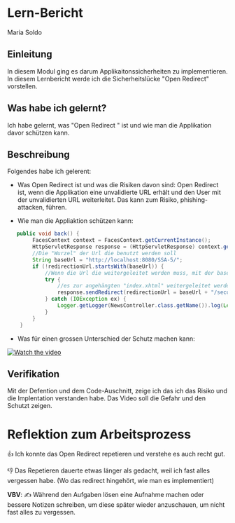 # Lern-Bericht
Maria Soldo

## Einleitung
In diesem Modul ging es darum Applikaitonssicherheiten zu implementieren. In diesem Lernbericht werde ich die Sicherheitslücke "Open Redirect" vorstellen.

## Was habe ich gelernt?
Ich habe gelernt, was "Open Redirect " ist und wie man die Applikation davor schützen kann.

## Beschreibung
Folgendes habe ich gelerent:

* Was Open Redirect ist und was die Risiken davon sind:
Open Redirect ist, wenn die Applikation eine unvalidierte URL erhält und den User mit der unvalidierten URL weiterleitet. Das kann zum Risiko, phishing-attacken, führen.

* Wie man die Appliaktion schützen kann:
```Java
   public void back() {
        FacesContext context = FacesContext.getCurrentInstance();
        HttpServletResponse response = (HttpServletResponse) context.getExternalContext().getResponse();
        //Die "Wurzel" der Url die benutzt werden soll
        String baseUrl = "http://localhost:8080/SSA-5/";
        if (!redirectionUrl.startsWith(baseUrl)) {
            //Wenn die Url die weitergeleitet werden muss, mit der baseUrl anfängt dann soll:
            try {
                //es zur angehängten "index.xhtml" weitergeleitet werden. 
                response.sendRedirect(redirectionUrl = baseUrl + "/secured/index.xhtml");
            } catch (IOException ex) {
                Logger.getLogger(NewsController.class.getName()).log(Level.SEVERE, null, ex);
            }
        }
    }
```

* Was für einen grossen Unterschied der Schutz machen kann:

[![Watch the video](https://img.youtube.com/vi/GRQmvTj9dOc/default.jpg)](https://youtu.be/GRQmvTj9dOc)

## Verifikation
Mit der Defention und dem Code-Auschnitt, zeige ich das ich das Risiko und die Implentation verstanden habe. Das Video soll die Gefahr und den Schutzt zeigen.

# Reflektion zum Arbeitsprozess

👍 Ich konnte das Open Redirect repetieren und verstehe es auch recht gut.

👎 Das Repetieren dauerte etwas länger als gedacht, weil ich fast alles vergessen habe. (Wo das redirect hingehört, wie man es implementiert)

**VBV**: ✍️ Während den Aufgaben lösen eine Aufnahme machen oder bessere Notizen schreiben, um diese später wieder anzuschauen, um nicht fast alles zu vergessen.
